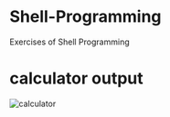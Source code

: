 # Shell-Programming
Exercises of Shell Programming

# calculator output
![calculator](https://user-images.githubusercontent.com/52876614/95327548-d4648580-08c1-11eb-94a9-c9a02e6d8879.png)
